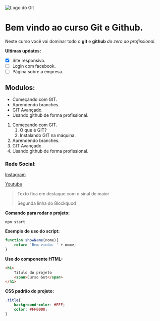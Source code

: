 ![Logo do Git](https://pythonforundergradengineers.com/posts/git/images/git_and_github_logo.png)

# Bem vindo ao curso Git e Github.
Neste curso você vai dominar todo o **git** e **github** _do zero ao profissional._

**Ultimas updates:**
- [X] Site responsivo.
- [ ] Login com facebook.
- [ ] Página sobre a empresa.

## Modulos:
* Começando com GIT.
* Aprendendo branches.
* GIT Avançado.
* Usando github de forma profissional.

1. Começando com GIT.
    1. O que é GIT?
    2. Instalando GIT na máquina.
2. Aprendendo branches.
3. GIT Avançado.
4. Usando github de forma profissional.

### Rede Social:
[Instagram](https://instagram.com/sujeitoprogramador)

[Youtube](https://youtube.com/c/sujeitoprogramador)

> Texto fica em destaque com o sinal de maior
>
> Segunda linha do Blockquod

**Comando para rodar o projeto:**
```
npm start
```

**Exemplo de uso do script:**
```js
function showName(nome){
    return 'Bem vindo: ' + nome;
}
```

**Uso do componente HTML:**
```html
<h1>
    Titulo do projeto
    <span>Curso Gut</span>    
</h1>
```

**CSS padrão do projeto:**
```css
.title{
    background-color: #FFF;
    color: #FF0000;
}
```